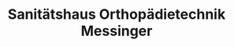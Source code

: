 ---
title: "Sanitätshaus Orthopädietechnik Messinger"
url: /sauerlach/sanitaetshaus-orthopaedietechnik-messinger/
shop: Sanitätshaus
---